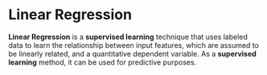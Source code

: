 # Linear Regression

**Linear Regression** is a **supervised learning** technique that uses labeled data to learn the relationship between input features, which are assumed to be linearly related, and a quantitative dependent variable. As a **supervised learning** method, it can be used for predictive purposes.
